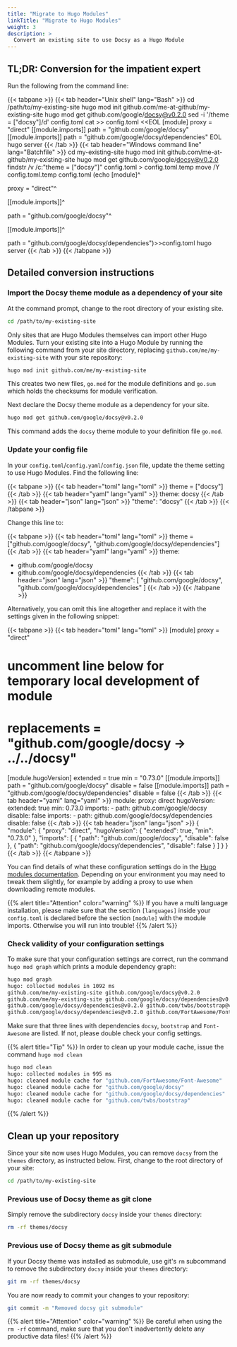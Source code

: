 ```yaml
---
title: "Migrate to Hugo Modules"
linkTitle: "Migrate to Hugo Modules"
weight: 3
description: >
  Convert an existing site to use Docsy as a Hugo Module
---
```


## TL;DR: Conversion for the impatient expert

Run the following from the command line:

{{< tabpane >}}
{{< tab header="Unix shell" lang="Bash" >}}
cd /path/to/my-existing-site
hugo mod init github.com/me-at-github/my-existing-site
hugo mod get github.com/google/docsy@v0.2.0
sed -i '/theme = \["docsy"\]/d' config.toml
cat >> config.toml <<EOL
[module]
proxy = "direct"
[[module.imports]]
path = "github.com/google/docsy"
[[module.imports]]
path = "github.com/google/docsy/dependencies"
EOL
hugo server
{{< /tab >}}
{{< tab header="Windows command line" lang="Batchfile" >}}
cd  my-existing-site
hugo mod init github.com/me-at-github/my-existing-site
hugo mod get github.com/google/docsy@v0.2.0
findstr /v /c:"theme = [\"docsy\"]" config.toml > config.toml.temp
move /Y config.toml.temp config.toml
(echo [module]^

proxy = "direct"^

[[module.imports]]^

path = "github.com/google/docsy"^

[[module.imports]]^

path = "github.com/google/docsy/dependencies")>>config.toml
hugo server
{{< /tab >}}
{{< /tabpane >}}


## Detailed conversion instructions

### Import the Docsy theme module as a dependency of your site

At the command prompt, change to the root directory of your existing site.

```bash
cd /path/to/my-existing-site
```

Only sites that are Hugo Modules themselves can import other Hugo Modules. Turn your existing site into a Hugo Module by running the following command from your site directory, replacing `github.com/me/my-existing-site` with your site repository:

```bash
hugo mod init github.com/me/my-existing-site
```

This creates two new files, `go.mod` for the module definitions and `go.sum` which holds the checksums for module verification.

Next declare the Docsy theme module as a dependency for your site.

```bash
hugo mod get github.com/google/docsy@v0.2.0
```

This command adds the `docsy` theme module to your definition file `go.mod`.

### Update your config file

In your `config.toml`/`config.yaml`/`config.json` file, update the theme setting to use Hugo Modules. Find the following line:

{{< tabpane >}}
{{< tab header="toml" lang="toml" >}}
theme = ["docsy"]
{{< /tab >}}
{{< tab header="yaml" lang="yaml" >}}
theme: docsy
{{< /tab >}}
{{< tab header="json"  lang="json" >}}
"theme": "docsy"
{{< /tab >}}
{{< /tabpane >}}

Change this line to:

{{< tabpane >}}
{{< tab header="toml" lang="toml" >}}
theme = ["github.com/google/docsy", "github.com/google/docsy/dependencies"]
{{< /tab >}}
{{< tab header="yaml" lang="yaml" >}}
theme:
  - github.com/google/docsy
  - github.com/google/docsy/dependencies
{{< /tab >}}
{{< tab header="json"  lang="json" >}}
"theme": [
  "github.com/google/docsy",
  "github.com/google/docsy/dependencies"
]
{{< /tab >}}
{{< /tabpane >}}

Alternatively, you can omit this line altogether and replace it with the settings given in the following snippet:

{{< tabpane >}}
{{< tab header="toml" lang="toml" >}}
[module]
  proxy = "direct"
  # uncomment line below for temporary local development of module
  # replacements = "github.com/google/docsy -> ../../docsy"
  [module.hugoVersion]
    extended = true
    min = "0.73.0"
  [[module.imports]]
    path = "github.com/google/docsy"
    disable = false
  [[module.imports]]
    path = "github.com/google/docsy/dependencies"
    disable = false
{{< /tab >}}
{{< tab header="yaml" lang="yaml" >}}
module:
  proxy: direct
  hugoVersion:
    extended: true
    min: 0.73.0
  imports:
    - path: github.com/google/docsy
      disable: false
  imports:
    - path: github.com/google/docsy/dependencies
      disable: false
{{< /tab >}}
{{< tab header="json" lang="json" >}}
{
  "module": {
    "proxy": "direct",
    "hugoVersion": {
      "extended": true,
      "min": "0.73.0"
    },
    "imports": [
      {
        "path": "github.com/google/docsy",
        "disable": false
      },
      {
        "path": "github.com/google/docsy/dependencies",
        "disable": false
      }
    ]
  }
}
{{< /tab >}}
{{< /tabpane >}}

You can find details of what these configuration settings do in the [Hugo modules documentation](https://gohugo.io/hugo-modules/configuration/#module-config-top-level).
Depending on your environment you may need to tweak them slightly, for example by adding a proxy to use when downloading remote modules.

{{% alert title="Attention" color="warning" %}}
If you have a multi language installation, please make sure that the section `[languages]` inside your `config.toml` is declared before the section `[module]` with the module imports. Otherwise you will run into trouble!
{{% /alert %}}

### Check validity of your configuration settings

To make sure that your configuration settings are correct, run the command `hugo mod graph` which prints a module dependency graph:

```bash
hugo mod graph
hugo: collected modules in 1092 ms
github.com/me/my-existing-site github.com/google/docsy@v0.2.0
github.com/me/my-existing-site github.com/google/docsy/dependencies@v0.2.0
github.com/google/docsy/dependencies@v0.2.0 github.com/twbs/bootstrap@v4.6.1+incompatible
github.com/google/docsy/dependencies@v0.2.0 github.com/FortAwesome/Font-Awesome@v0.0.0-20210804190922-7d3d774145ac
```

Make sure that three lines with dependencies `docsy`, `bootstrap` and `Font-Awesome` are listed. If not, please double check your config settings.

{{% alert title="Tip" %}}
In order to clean up your module cache, issue the command `hugo mod clean`

```bash
hugo mod clean
hugo: collected modules in 995 ms
hugo: cleaned module cache for "github.com/FortAwesome/Font-Awesome"
hugo: cleaned module cache for "github.com/google/docsy"
hugo: cleaned module cache for "github.com/google/docsy/dependencies"
hugo: cleaned module cache for "github.com/twbs/bootstrap"
```
{{% /alert %}}

## Clean up your repository

Since your site now uses Hugo Modules, you can remove `docsy` from the `themes` directory, as instructed below.
First, change to the root directory of your site:

```bash
cd /path/to/my-existing-site
```

### Previous use of Docsy theme as git clone

Simply remove the subdirectory `docsy` inside your `themes` directory: 

```bash
rm -rf themes/docsy
```

### Previous use of Docsy theme as git submodule

If your Docsy theme was installed as submodule, use git's `rm` subcommand to remove the subdirectory `docsy` inside your `themes` directory: 

```bash
git rm -rf themes/docsy
```

You are now ready to commit your changes to your repository: 

```bash
git commit -m "Removed docsy git submodule"
```

{{% alert title="Attention" color="warning" %}}
Be careful when using the `rm -rf` command, make sure that you don't inadvertently delete any productive data files!
{{% /alert %}}
